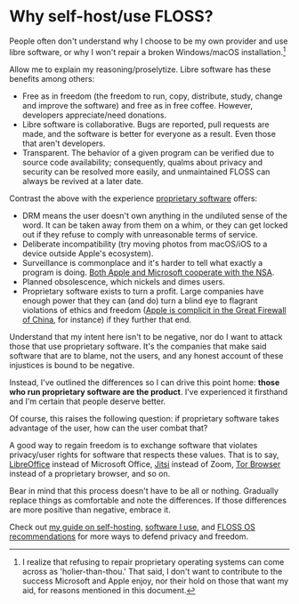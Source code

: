 # Why self-host/use FLOSS?

People often don't understand why I choose to be my own provider and use
libre software, or why I won't repair a broken Windows/macOS
installation.[^1]

[^1]: I realize that refusing to repair proprietary operating systems
  can come across as 'holier-than-thou.' That said, I don't want to
  contribute to the success Microsoft and Apple enjoy, nor their hold on
  those that want my aid, for reasons mentioned in this document.

Allow me to explain my reasoning/proselytize. Libre software has
these benefits among others:

- Free as in freedom (the freedom to run, copy, distribute, study,
  change and improve the software) and free as in free coffee. However,
  developers appreciate/need donations.
- Libre software is collaborative. Bugs are reported, pull requests are
  made, and the software is better for everyone as a result. Even those
  that aren't developers.
- Transparent. The behavior of a given program can be verified due to
  source code availability; consequently, qualms about privacy and
  security can be resolved more easily, and unmaintained FLOSS can
  always be revived at a later date.

Contrast the above with the experience [proprietary
software](https://www.gnu.org/proprietary/proprietary.en.html) offers:

- DRM means the user doesn't own anything in the undiluted sense of the
  word. It can be taken away from them on a whim, or they can get locked
  out if they refuse to comply with unreasonable terms of service.
- Deliberate incompatibility (try moving photos from macOS/iOS to
  a device outside Apple's ecosystem).
- Surveillance is commonplace and it's harder to tell what exactly
  a program is doing. [Both Apple and Microsoft cooperate with the
  NSA](/images/Prism_slide_5.jpg).
- Planned obsolescence, which nickels and dimes users.
- Proprietary software exists to turn a profit. Large companies have
  enough power that they can (and do) turn a blind eye to flagrant
  violations of ethics and freedom ([Apple is complicit in the Great
  Firewall of
  China](https://www.nytimes.com/2017/07/29/technology/china-apple-censorhip.html),
  for instance) if they further that end.

Understand that my intent here isn't to be negative, nor do I want to
attack those that use proprietary software. It's the companies that make
said software that are to blame, not the users, and any honest account
of these injustices is bound to be negative.

Instead, I've outlined the differences so I can drive this point home:
**those who run proprietary software are the product**. I've experienced
it firsthand and I'm certain that people deserve better.

Of course, this raises the following question: if proprietary software
takes advantage of the user, how can the user combat that?

A good way to regain freedom is to exchange software that violates
privacy/user rights for software that respects these values. That is to
say, [LibreOffice](https://www.libreoffice.org/) instead of Microsoft
Office, [Jitsi](https://jitsi.org/) instead of Zoom, [Tor
Browser](https://www.torproject.org/) instead of a proprietary browser,
and so on.

Bear in mind that this process doesn't have to be all or
nothing. Gradually replace things as comfortable and note the
differences. If those differences are more positive than negative,
embrace it.

Check out [my guide on self-hosting](/self-host-guide.html), [software
I use](/pc.html), and [FLOSS OS recommendations](/os.html) for
more ways to defend privacy and freedom.
